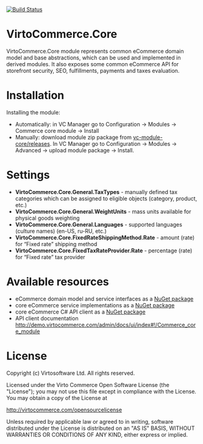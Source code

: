 [![Build Status](http://ci.virtocommerce.com:8080/buildStatus/icon?job=vc-2-org/job/vc-module-core/job/master)](http://ci.virtocommerce.com:8080/job/vc-2-org/job/vc-module-core/job/master)

# VirtoCommerce.Core
VirtoCommerce.Core module represents common eCommerce domain model and base abstractions, which can be used and implemented in derived modules.
It also exposes some common eCommerce API for storefront security, SEO, fulfillments, payments and taxes evaluation.

# Installation
Installing the module:
* Automatically: in VC Manager go to Configuration -> Modules -> Commerce core module -> Install
* Manually: download module zip package from <a href="https://github.com/VirtoCommerce/vc-module-core/releases" target="_blank">vc-module-core/releases</a>. In VC Manager go to Configuration -> Modules -> Advanced -> upload module package -> Install.

# Settings
* **VirtoCommerce.Core.General.TaxTypes** -  manually defined tax categories which can be assigned to eligible objects (category, product, etc.)
* **VirtoCommerce.Core.General.WeightUnits** - mass units available for physical goods weighting
* **VirtoCommerce.Core.General.Languages** - supported  languages (culture names) (en-US, ru-RU, etc.)
* **VirtoCommerce.Core.FixedRateShippingMethod.Rate** - amount (rate) for “Fixed rate” shipping method
* **VirtoCommerce.Core.FixedTaxRateProvider.Rate** - percentage (rate) for “Fixed rate” tax provider

# Available resources
* eCommerce domain model and service interfaces as a <a href="https://www.nuget.org/packages/VirtoCommerce.Domain" target="_blank">NuGet package</a>
* core eCommerce service implementations as a <a href="https://www.nuget.org/packages/VirtoCommerce.CoreModule.Data" target="_blank">NuGet package</a>
* core eCommerce C# API client as a <a href="https://www.nuget.org/packages/VirtoCommerce.CoreModule.Client" target="_blank">NuGet package</a>
* API client documentation http://demo.virtocommerce.com/admin/docs/ui/index#!/Commerce_core_module

# License
Copyright (c) Virtosoftware Ltd.  All rights reserved.

Licensed under the Virto Commerce Open Software License (the "License"); you
may not use this file except in compliance with the License. You may
obtain a copy of the License at

http://virtocommerce.com/opensourcelicense

Unless required by applicable law or agreed to in writing, software
distributed under the License is distributed on an "AS IS" BASIS,
WITHOUT WARRANTIES OR CONDITIONS OF ANY KIND, either express or
implied.
